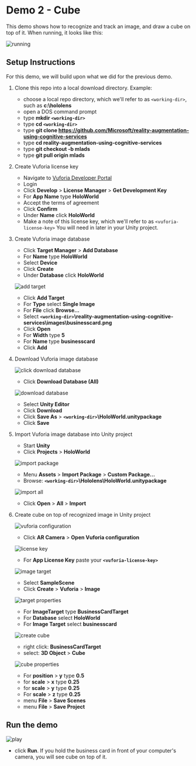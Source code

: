 # Demo 2 - Cube

This demo shows how to recognize and track an image, and draw a cube on top of it. When running, it looks like this:

![running](setup/demo2-running.png)

## Setup Instructions

For this demo, we will build upon what we did for the previous demo.

1. Clone this repo into a local download directory. Example:
   - choose a local repo directory, which we'll refer to as `<working-dir>`, such as **c:\hololens**
   - open a DOS command prompt
   - type **mkdir `<working-dir>`**
   - type **cd `<working-dir>`**
   - type **git clone https://github.com/Microsoft/reality-augmentation-using-cognitive-services**
   - type **cd reality-augmentation-using-cognitive-services**
   - type **git checkout -b mlads**
   - type **git pull origin mlads**
1. Create Vuforia license key
   - Navigate to [Vuforia Developer Portal](https://developer.vuforia.com)
   - Login
   - Click **Develop** > **License Manager** > **Get Development Key**
   - For **App Name** type **HoloWorld**
   - Accept the terms of agreement
   - Click **Confirm**
   - Under **Name** click **HoloWorld**
   - Make a note of this license key, which we'll refer to as `<vuforia-license-key>` You will need in later in your Unity project.
1. Create Vuforia image database
   - Click **Target Manager** > **Add Database**
   - For **Name** type **HoloWorld**
   - Select **Device**
   - Click **Create**
   - Under **Database** click **HoloWorld**

   ![add target](setup/add-target-labelled-resized-66.png)

   - Click **Add Target**
   - For **Type** select **Single Image**
   - For **File** click **Browse...**
   - Select **`<working-dir>`\reality-augmentation-using-cognitive-services\images\businesscard.png**
   - Click **Open**
   - For **Width** type **5**
   - For **Name** type **businesscard**
   - Click **Add**
1. Download Vuforia image database

   ![click download database](setup/click-download-database-labelled-resized-66.png)

   - Click **Download Database (All)**

   ![download database](setup/download-database-labelled-resized-66.png)

   - Select **Unity Editor**
   - Click **Download**
   - Click **Save As** > **`<working-dir>`\HoloWorld.unitypackage**
   - Click **Save**
1. Import Vuforia image database into Unity project
   - Start **Unity**
   - Click **Projects** > **HoloWorld**

   ![import package](setup/import-package-labelled-resized-66.png)

   - Menu **Assets** > **Import Package** > **Custom Package...**
   - Browse: **`<working-dir>`\Hololens\HoloWorld.unitypackage**

   ![import all](setup/import-all-labelled-resized-66.png)

   - Click **Open** > **All** > **Import**

1. Create cube on top of recognized image in Unity project

   ![vuforia configuration](setup/vuforia-configuration-labelled-resized-66.png)

   - Click **AR Camera** > **Open Vuforia configuration**

   ![license key](setup/license-key-labelled-resized-66.png)

   - For **App License Key** paste your **`<vuforia-license-key>`**

   ![image target](setup/image-target-labelled-resized-66.png)

   - Select **SampleScene**
   - Click **Create** > **Vuforia** > **Image**

   ![target properties](setup/target-properties-labelled-resized-66.png)

   - For **ImageTarget** type **BusinessCardTarget**
   - For **Database** select **HoloWorld**
   - For **Image Target** select **businesscard**

   ![create cube](setup/create-cube-labelled-resized-66.png)

   - right click: **BusinessCardTarget**
   - select: **3D Object** > **Cube**

   ![cube properties](setup/cube-properties-labelled-resized-66.png)

   - For **position** > **y** type **0.5**
   - for **scale** > **x** type **0.25**
   - for **scale** > **y** type **0.25**
   - For **scale** > **z** type **0.25**
   - menu **File** > **Save Scenes**
   - menu **File** > **Save Project**

## Run the demo

![play](setup/play-labelled-resized-66.png)

- click **Run**. If you hold the business card in front of your computer's camera, you will see cube on top of it.
